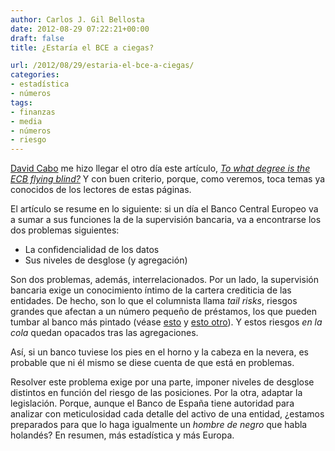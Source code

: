 ```yaml
---
author: Carlos J. Gil Bellosta
date: 2012-08-29 07:22:21+00:00
draft: false
title: ¿Estaría el BCE a ciegas?

url: /2012/08/29/estaria-el-bce-a-ciegas/
categories:
- estadística
- números
tags:
- finanzas
- media
- números
- riesgo
---
```


[David Cabo](https://twitter.com/dcabo) me hizo llegar el otro día este artículo, _[To what degree is the ECB flying blind?](http://ftalphaville.ft.com/blog/2012/08/07/1109211/to-what-degree-is-the-ecb-flying-blind/)_ Y con buen criterio, porque, como veremos, toca temas ya conocidos de los lectores de estas páginas.

El artículo se resume en lo siguiente: si un día el Banco Central Europeo va a sumar a sus funciones la de la supervisión bancaria, va a encontrarse los dos problemas siguientes:

* La confidencialidad de los datos
* Sus niveles de desglose (y agregación)

Son dos problemas, además, interrelacionados. Por un lado, la supervisión bancaria exige un conocimiento íntimo de la cartera crediticia de las entidades. De hecho, son lo que el columnista llama _tail risks_, riesgos grandes que afectan a un número pequeño de préstamos, los que pueden tumbar al banco más pintado (véase [esto](http://www.datanalytics.com/blog/2012/06/12/por-que-me-quejo-del-banco-de-espana/) y [esto otro](http://www.datanalytics.com/blog/2012/06/22/las-auditorias-bancaria-de-ayer/)). Y estos riesgos _en la cola_ quedan opacados tras las agregaciones.

Así, si un banco tuviese los pies en el horno y la cabeza en la nevera, es probable que ni él mismo se diese cuenta de que está en problemas.

Resolver este problema exige por una parte, imponer niveles de desglose distintos en función del riesgo de las posiciones. Por la otra, adaptar la legislación. Porque, aunque el Banco de España tiene autoridad para analizar con meticulosidad cada detalle del activo de una entidad, ¿estamos preparados para que lo haga igualmente un _hombre de negro_ que habla holandés? En resumen, más estadística y más Europa.
